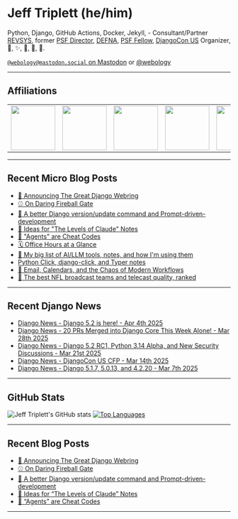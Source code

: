 # Jeff Triplett (he/him)

Python, Django, GitHub Actions, Docker, Jekyll,  - Consultant/Partner [REVSYS][], former [PSF Director][], [DEFNA][], [PSF Fellow][], [DjangoCon US][] Organizer, 🏀, ✨, 💪, 🏃, 🤖.

<a href="https://mastodon.social/@webology" rel="me">`@webology@mastodon.social` on Mastodon</a> or <a href="https://twitter.com/webology">@webology</a>

<hr>

## Affiliations

<table border="0">
<tr>
<td><a href="https://github.com/revsys/"><img src="https://avatars.githubusercontent.com/u/308096?s=200&v=4" width="100px"></a></td>
<td><a href="https://github.com/psf/"><img src="https://avatars.githubusercontent.com/u/50630501?s=200&v=4" width="100px"></a></td>
<td><a href="https://github.com/djangocon/"><img src="https://avatars.githubusercontent.com/u/2891658?s=400&&v=4" width="100px"></a></td>
<td><a href="https://github.com/defna/"><img src="https://avatars.githubusercontent.com/u/13454395?s=200&v=4" width="100px"></a></td>
<td><a href="https://github.com/djangopackages/"><img src="https://avatars.githubusercontent.com/u/27385825?s=200&v=4" width="100px"></a></td>
</tr>
</table>

<hr>

## Recent Micro Blog Posts

<!--START_SECTION:micro-posts-->
* [💍 Announcing The Great Django Webring](https:&#x2F;&#x2F;micro.webology.dev&#x2F;2025&#x2F;04&#x2F;01&#x2F;announcing-the-great-django-webring&#x2F;)
* [⚾ On Daring Fireball Gate](https:&#x2F;&#x2F;micro.webology.dev&#x2F;2025&#x2F;03&#x2F;27&#x2F;on-daring-fireball-gate&#x2F;)
* [🤖 A better Django version&#x2F;update command and Prompt-driven-development](https:&#x2F;&#x2F;micro.webology.dev&#x2F;2025&#x2F;03&#x2F;26&#x2F;a-better-django-versionupdate-command&#x2F;)
* [🤖 Ideas for &quot;The Levels of Claude&quot; Notes](https:&#x2F;&#x2F;micro.webology.dev&#x2F;2025&#x2F;03&#x2F;05&#x2F;ideas-for-the-levels-of&#x2F;)
* [🤖 &quot;Agents&quot; are Cheat Codes](https:&#x2F;&#x2F;micro.webology.dev&#x2F;2025&#x2F;03&#x2F;02&#x2F;agents-are-cheat-codes&#x2F;)
* [🗓️ Office Hours at a Glance](https:&#x2F;&#x2F;micro.webology.dev&#x2F;2025&#x2F;02&#x2F;19&#x2F;office-hours-at-a-glance&#x2F;)
* [🤖 My big list of AI&#x2F;LLM tools, notes, and how I&#39;m using them](https:&#x2F;&#x2F;micro.webology.dev&#x2F;2025&#x2F;01&#x2F;29&#x2F;my-big-list-of-aillm&#x2F;)
* [Python Click, django-click, and Typer notes](https:&#x2F;&#x2F;micro.webology.dev&#x2F;2025&#x2F;01&#x2F;22&#x2F;python-click-djangoclick-and-typer&#x2F;)
* [📩 Email, Calendars, and the Chaos of Modern Workflows](https:&#x2F;&#x2F;micro.webology.dev&#x2F;2025&#x2F;01&#x2F;15&#x2F;email-calendars-and-the-chaos&#x2F;)
* [🏈 The best NFL broadcast teams and telecast quality, ranked](https:&#x2F;&#x2F;micro.webology.dev&#x2F;2025&#x2F;01&#x2F;12&#x2F;the-best-nfl-broadcast-teams&#x2F;)
<!--END_SECTION:micro-posts-->

<hr>

## Recent Django News

<!--START_SECTION:news-->
* [Django News - Django 5.2 is here! - Apr 4th 2025](https:&#x2F;&#x2F;django-news.com&#x2F;issues&#x2F;279)
* [Django News - 20 PRs Merged into Django Core This Week Alone!  - Mar 28th 2025](https:&#x2F;&#x2F;django-news.com&#x2F;issues&#x2F;278)
* [Django News - Django 5.2 RC1, Python 3.14 Alpha, and New Security Discussions - Mar 21st 2025](https:&#x2F;&#x2F;django-news.com&#x2F;issues&#x2F;277)
* [Django News - DjangoCon US CFP - Mar 14th 2025](https:&#x2F;&#x2F;django-news.com&#x2F;issues&#x2F;276)
* [Django News - Django 5.1.7, 5.0.13, and 4.2.20 - Mar 7th 2025](https:&#x2F;&#x2F;django-news.com&#x2F;issues&#x2F;275)
<!--END_SECTION:news-->

<hr>

## GitHub Stats

![Jeff Triplett's GitHub stats](https://github-readme-stats.vercel.app/api?username=jefftriplett&show_icons=&private_count=true&theme=dracula)  [![Top Languages](https://github-readme-stats.vercel.app/api/top-langs/?username=jefftriplett&layout=compact&theme=dracula)]()

<hr>

## Recent Blog Posts

<!--START_SECTION:posts-->
* [💍 Announcing The Great Django Webring](https:&#x2F;&#x2F;jefftriplett.com&#x2F;2025&#x2F;announcing-the-great-django-webring&#x2F;)
* [⚾ On Daring Fireball Gate](https:&#x2F;&#x2F;jefftriplett.com&#x2F;2025&#x2F;on-daring-fireball-gate&#x2F;)
* [🤖 A better Django version&#x2F;update command and Prompt-driven-development](https:&#x2F;&#x2F;jefftriplett.com&#x2F;2025&#x2F;a-better-django-version-update-command-and-prompt-driven-development&#x2F;)
* [🤖 Ideas for “The Levels of Claude” Notes](https:&#x2F;&#x2F;jefftriplett.com&#x2F;2025&#x2F;ideas-for-the-levels-of-claude-notes&#x2F;)
* [🤖 “Agents” are Cheat Codes](https:&#x2F;&#x2F;jefftriplett.com&#x2F;2025&#x2F;agents-are-cheat-codes&#x2F;)
<!--END_SECTION:posts-->

<hr>

[DEFNA]: https://www.defna.org/
[DjangoCon US]: http://djangocon.us/
[PSF Director]: https://www.python.org/psf/members/#board-of-directors
[REVSYS]: https://www.revsys.com/
[PSF Fellow]: https://www.python.org/psf/fellows/
